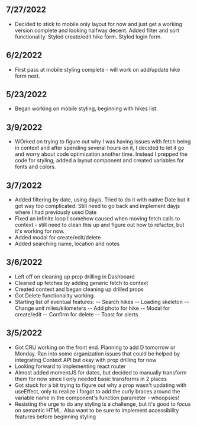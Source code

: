 ## 7/27/2022

- Decided to stick to mobile only layout for now and just get a working version complete and looking halfway decent. Added filter and sort functionality. Styled create/edit hike form. Styled login form.

## 6/2/2022

- First pass at mobile styling complete - will work on add/update hike form next.

## 5/23/2022

- Began working on mobile styling, beginning with hikes list.

## 3/9/2022

- WOrked on trying to figure out why I was having issues with fetch being in context and after spending several hours on it, I decided to let it go and worry about code optimization another time. Instead I prepped the code for styling; added a layout component and created variables for fonts and colors.

## 3/7/2022

- Added filtering by date, using dayjs. Tried to do it with native Date but it got way too complicated. Still need to go back and implement dayjs where I had previously used Date
- Fixed an infinite loop I somehow caused when moving fetch calls to context - still need to clean this up and figure out how to refactor, but it's working for now.
- Added modal for create/edit/delete
- Added searching name, location and notes

## 3/6/2022

- Left off on cleaning up prop drilling in Dashboard
- Cleaned up fetches by adding generic fetch to context
- Created context and began cleaning up drilled props
- Got Delete functionality working.
- Starting list of eventual features:
  -- Search hikes
  -- Loading skeleton
  -- Change unit miles/kilometers
  -- Add photo for hike
  -- Modal for create/edit
  -- Confirm for delete
  -- Toast for alerts

## 3/5/2022

- Got CRU working on the front end. Planning to add D tomorrow or Monday. Ran into some organization issues that could be helped by integrating Context API but okay with prop drilling for now
- Looking forward to implementing react router
- Almost added momentJS for dates, but decided to manually transform them for now since I only needed basic transforms in 2 places
- Got stuck for a bit trying to figure out why a prop wasn't updating with useEffect, only to realize I forgot to add the curly braces around the variable name in the component's function parameter - whoopsies!
- Resisting the urge to do any styling is a challenge, but it's good to focus on semantic HTML. Also want to be sure to implement accessibility features before beginning styling
